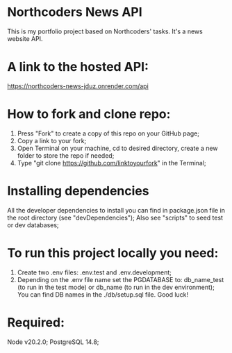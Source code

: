 # Northcoders News API

This is my portfolio project based on Northcoders' tasks. It's a news website API.

# A link to the hosted API:
https://northcoders-news-jduz.onrender.com/api

# How to fork and clone repo:

1. Press "Fork" to create a copy of this repo on your GitHub page;
2. Copy a link to your fork;
3. Open Terminal on your machine, cd to desired directory, create a new folder to store the repo if needed;
4. Type "git clone https://github.com/linktoyourfork" in the Terminal;

# Installing dependencies

All the developer dependencies to install you can find in package.json file in the root directory (see "devDependencies");
Also see "scripts" to seed test or dev databases;

# To run this project locally you need:
1. Create two .env files: .env.test and .env.development;
2. Depending on the .env file name set the PGDATABASE to: db_name_test (to run in the test mode) or db_name (to run in the dev environment);
You can find DB names in the ./db/setup.sql file. Good luck!

# Required:
Node v20.2.0;
PostgreSQL 14.8;
